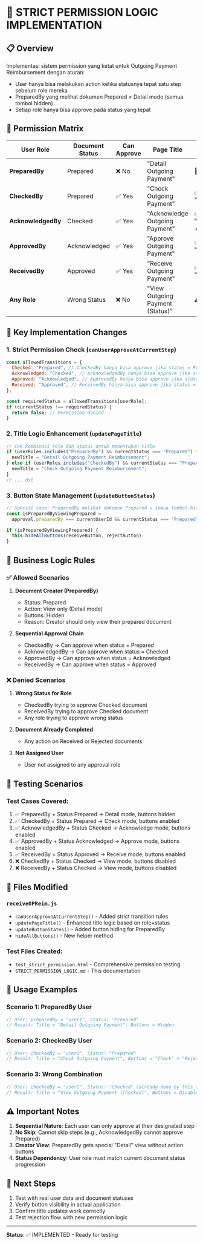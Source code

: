 # 🔐 STRICT PERMISSION LOGIC IMPLEMENTATION

## 📋 **Overview**

Implementasi sistem permission yang ketat untuk Outgoing Payment Reimbursement dengan aturan:

- User hanya bisa melakukan action ketika statusnya tepat satu step sebelum role mereka
- PreparedBy yang melihat dokumen Prepared = Detail mode (semua tombol hidden)
- Setiap role hanya bisa approve pada status yang tepat

## 🎯 **Permission Matrix**

| User Role          | Document Status | Can Approve | Page Title                       | Button State                |
| ------------------ | --------------- | ----------- | -------------------------------- | --------------------------- |
| **PreparedBy**     | Prepared        | ❌ No       | "Detail Outgoing Payment"        | 🙈 All Hidden               |
| **CheckedBy**      | Prepared        | ✅ Yes      | "Check Outgoing Payment"         | ✅ "Check" + "Reject"       |
| **AcknowledgedBy** | Checked         | ✅ Yes      | "Acknowledge Outgoing Payment"   | ✅ "Acknowledge" + "Reject" |
| **ApprovedBy**     | Acknowledged    | ✅ Yes      | "Approve Outgoing Payment"       | ✅ "Approve" + "Reject"     |
| **ReceivedBy**     | Approved        | ✅ Yes      | "Receive Outgoing Payment"       | ✅ "Receive" + "Reject"     |
| **Any Role**       | Wrong Status    | ❌ No       | "View Outgoing Payment (Status)" | ⚠️ Disabled                 |

## 🔧 **Key Implementation Changes**

### 1. **Strict Permission Check** (`canUserApproveAtCurrentStep`)

```javascript
const allowedTransitions = {
  Checked: "Prepared", // CheckedBy hanya bisa approve jika status = Prepared
  Acknowledged: "Checked", // AcknowledgedBy hanya bisa approve jika status = Checked
  Approved: "Acknowledged", // ApprovedBy hanya bisa approve jika status = Acknowledged
  Received: "Approved", // ReceivedBy hanya bisa approve jika status = Approved
};

const requiredStatus = allowedTransitions[userRole];
if (currentStatus !== requiredStatus) {
  return false; // Permission denied
}
```

### 2. **Title Logic Enhancement** (`updatePageTitle`)

```javascript
// Cek kombinasi role dan status untuk menentukan title
if (userRoles.includes("PreparedBy") && currentStatus === "Prepared") {
  newTitle = "Detail Outgoing Payment Reimbursement";
} else if (userRoles.includes("CheckedBy") && currentStatus === "Prepared") {
  newTitle = "Check Outgoing Payment Reimbursement";
}
// ... dst
```

### 3. **Button State Management** (`updateButtonStates`)

```javascript
// Special case: PreparedBy melihat dokumen Prepared = semua tombol hidden
const isPreparedByViewingPrepared =
  approval.preparedBy === currentUserId && currentStatus === "Prepared";

if (isPreparedByViewingPrepared) {
  this.hideAllButtons(receiveButton, rejectButton);
}
```

## 📝 **Business Logic Rules**

### ✅ **Allowed Scenarios**

1. **Document Creator (PreparedBy)**

   - Status: Prepared
   - Action: View only (Detail mode)
   - Buttons: Hidden
   - Reason: Creator should only view their prepared document

2. **Sequential Approval Chain**
   - CheckedBy → Can approve when status = Prepared
   - AcknowledgedBy → Can approve when status = Checked
   - ApprovedBy → Can approve when status = Acknowledged
   - ReceivedBy → Can approve when status = Approved

### ❌ **Denied Scenarios**

1. **Wrong Status for Role**

   - CheckedBy trying to approve Checked document
   - ReceivedBy trying to approve Checked document
   - Any role trying to approve wrong status

2. **Document Already Completed**

   - Any action on Received or Rejected documents

3. **Not Assigned User**
   - User not assigned to any approval role

## 🧪 **Testing Scenarios**

### Test Cases Covered:

1. ✅ PreparedBy + Status Prepared → Detail mode, buttons hidden
2. ✅ CheckedBy + Status Prepared → Check mode, buttons enabled
3. ✅ AcknowledgedBy + Status Checked → Acknowledge mode, buttons enabled
4. ✅ ApprovedBy + Status Acknowledged → Approve mode, buttons enabled
5. ✅ ReceivedBy + Status Approved → Receive mode, buttons enabled
6. ❌ CheckedBy + Status Checked → View mode, buttons disabled
7. ❌ ReceivedBy + Status Checked → View mode, buttons disabled

## 📁 **Files Modified**

### `receiveOPReim.js`

- `canUserApproveAtCurrentStep()` - Added strict transition rules
- `updatePageTitle()` - Enhanced title logic based on role+status
- `updateButtonStates()` - Added button hiding for PreparedBy
- `hideAllButtons()` - New helper method

### Test Files Created:

- `test_strict_permission.html` - Comprehensive permission testing
- `STRICT_PERMISSION_LOGIC.md` - This documentation

## 🎯 **Usage Examples**

### Scenario 1: PreparedBy User

```javascript
// User: preparedBy = "user1", Status: "Prepared"
// Result: Title = "Detail Outgoing Payment", Buttons = Hidden
```

### Scenario 2: CheckedBy User

```javascript
// User: checkedBy = "user2", Status: "Prepared"
// Result: Title = "Check Outgoing Payment", Buttons = "Check" + "Reject"
```

### Scenario 3: Wrong Combination

```javascript
// User: checkedBy = "user2", Status: "Checked" (already done by this user)
// Result: Title = "View Outgoing Payment (Checked)", Buttons = Disabled
```

## ⚠️ **Important Notes**

1. **Sequential Nature**: Each user can only approve at their designated step
2. **No Skip**: Cannot skip steps (e.g., AcknowledgedBy cannot approve Prepared)
3. **Creator View**: PreparedBy gets special "Detail" view without action buttons
4. **Status Dependency**: User role must match current document status progression

## 🔄 **Next Steps**

1. Test with real user data and document statuses
2. Verify button visibility in actual application
3. Confirm title updates work correctly
4. Test rejection flow with new permission logic

---

**Status**: ✅ IMPLEMENTED - Ready for testing

